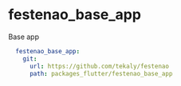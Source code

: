 # festenao_base_app

Base app

```yaml
  festenao_base_app:
    git:
      url: https://github.com/tekaly/festenao
      path: packages_flutter/festenao_base_app
```
